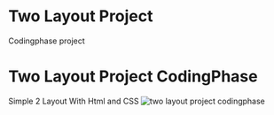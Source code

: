 # Two Layout Project
Codingphase project 

# Two Layout Project CodingPhase
Simple 2 Layout With Html and CSS
![two layout project codingphase](https://user-images.githubusercontent.com/22980601/44556624-836d9380-a732-11e8-909c-39b7c62da484.png)
